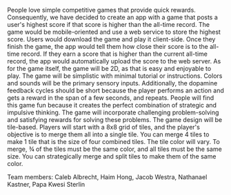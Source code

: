 People love simple competitive games that provide quick rewards. Consequently, we have decided to create an app with a game that posts a user's highest score if that score is higher than the all-time record. The game would be mobile-oriented and use a web service to store the highest score. Users would download the game and play it client-side. Once they finish the game, the app would tell them how close their score is to the all-time record. If they earn a score that is higher than the current all-time record, the app would automatically upload the score to the web server.
As for the game itself, the game will be 2D, as that is easy and enjoyable to play. The game will be simplistic with minimal tutorial or instructions. Colors and sounds will be the primary sensory inputs. Additionally, the dopamine feedback cycles should be short because the player performs an action and gets a reward in the span of a few seconds, and repeats.
People will find this game fun because it creates the perfect combination of strategic and impulsive thinking. The game will incorporate challenging problem-solving and satisfying rewards for solving these problems. 
The game design will be tile-based. Players will start with a 8x8 grid of tiles, and the player's objective is to merge them all into a single tile. You can merge 4 tiles to make 1 tile that is the size of four combined tiles. The tile color will vary. To merge, ¾ of the tiles must be the same color, and all tiles must be the same size. You can strategically merge and split tiles to make them of the same color.

Team members: Caleb Albrecht, Haim Hong, Jacob Westra, Nathanael Kastner, Papa Kwesi Sterlin
